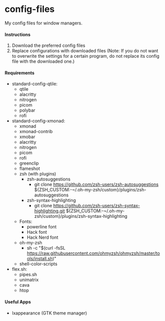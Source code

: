 # config-files
My config files for window managers.<br>
#### Instructions
1. Download the preferred config files
2. Replace configurations with downloaded files (Note: If you do not want to overwrite the settings for a certain program, do not replace its config file with the downloaded one.)
#### Requirements
- standard-config-qtile:
  - qtile
  - alacritty
  - nitrogen
  - picom
  - polybar
  - rofi
- standard-config-xmonad:
  - xmonad
  - xmonad-contrib
  - xmobar
  - alacritty
  - nitrogen
  - picom
  - rofi
  - greenclip
  - flameshot
  - zsh
    (with plugins)
    - zsh-autosuggestions
      - git clone https://github.com/zsh-users/zsh-autosuggestions ${ZSH_CUSTOM:-~/.oh-my-zsh/custom}/plugins/zsh-autosuggestions
    - zsh-syntax-highlighting
      - git clone https://github.com/zsh-users/zsh-syntax-highlighting.git ${ZSH_CUSTOM:-~/.oh-my-zsh/custom}/plugins/zsh-syntax-highlighting
  - Fonts:
    - powerline font
    - Hack font
    - Hack Nerd font
  - oh-my-zsh
    - sh -c "$(curl -fsSL https://raw.githubusercontent.com/ohmyzsh/ohmyzsh/master/tools/install.sh)"
  - shell-color-scripts
- flex.sh:
  - pipes.sh
  - unimatrix
  - cava
  - htop
#### Useful Apps
  - lxappearance (GTK theme manager)
